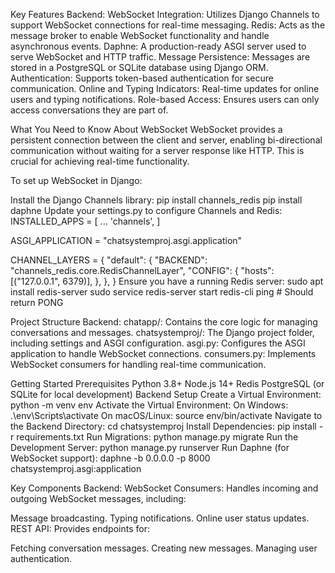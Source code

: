 Key Features
Backend:
WebSocket Integration: Utilizes Django Channels to support WebSocket connections for real-time messaging.
Redis: Acts as the message broker to enable WebSocket functionality and handle asynchronous events.
Daphne: A production-ready ASGI server used to serve WebSocket and HTTP traffic.
Message Persistence: Messages are stored in a PostgreSQL or SQLite database using Django ORM.
Authentication: Supports token-based authentication for secure communication.
Online and Typing Indicators: Real-time updates for online users and typing notifications.
Role-based Access: Ensures users can only access conversations they are part of.

What You Need to Know About WebSocket
WebSocket provides a persistent connection between the client and server, enabling bi-directional communication without waiting for a server response like HTTP. This is crucial for achieving real-time functionality.

To set up WebSocket in Django:

Install the Django Channels library:
pip install channels_redis
pip install daphne
Update your settings.py to configure Channels and Redis:
INSTALLED_APPS = [
...
'channels',
]

ASGI_APPLICATION = "chatsystemproj.asgi.application"

CHANNEL_LAYERS = {
"default": {
"BACKEND": "channels_redis.core.RedisChannelLayer",
"CONFIG": {
"hosts": [("127.0.0.1", 6379)],
},
},
}
Ensure you have a running Redis server:
sudo apt install redis-server
sudo service redis-server start
redis-cli ping # Should return PONG

Project Structure
Backend:
chatapp/: Contains the core logic for managing conversations and messages.
chatsystemproj/: The Django project folder, including settings and ASGI configuration.
asgi.py: Configures the ASGI application to handle WebSocket connections.
consumers.py: Implements WebSocket consumers for handling real-time communication.

Getting Started
Prerequisites
Python 3.8+
Node.js 14+
Redis
PostgreSQL (or SQLite for local development)
Backend Setup
Create a Virtual Environment:
python -m venv env
Activate the Virtual Environment:
On Windows:
.\env\Scripts\activate
On macOS/Linux:
source env/bin/activate
Navigate to the Backend Directory:
cd chatsystemproj
Install Dependencies:
pip install -r requirements.txt
Run Migrations:
python manage.py migrate
Run the Development Server:
python manage.py runserver
Run Daphne (for WebSocket support):
daphne -b 0.0.0.0 -p 8000 chatsystemproj.asgi:application

Key Components
Backend:
WebSocket Consumers: Handles incoming and outgoing WebSocket messages, including:

Message broadcasting.
Typing notifications.
Online user status updates.
REST API: Provides endpoints for:

Fetching conversation messages.
Creating new messages.
Managing user authentication.
